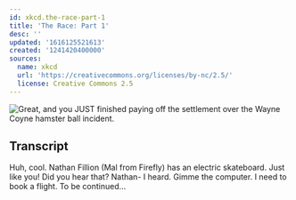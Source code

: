 ```yaml
---
id: xkcd.the-race-part-1
title: 'The Race: Part 1'
desc: ''
updated: '1616125521613'
created: '1241420400000'
sources:
  name: xkcd
  url: 'https://creativecommons.org/licenses/by-nc/2.5/'
  license: Creative Commons 2.5
---
```

![Great, and you JUST finished paying off the settlement over the Wayne Coyne hamster ball incident.](https://imgs.xkcd.com/comics/the_race_part_1.png)

## Transcript
Huh, cool. Nathan Fillion (Mal from Firefly) has an electric skateboard. Just like you!
Did you hear that? Nathan-
I heard. Gimme the computer. I need to book a flight.
To be continued...
